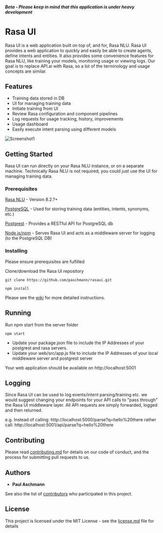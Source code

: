##### Beta - Please keep in mind that this application is under heavy development

# Rasa UI

Rasa UI is a web application built on top of, and for, Rasa NLU. Rasa UI provides a web application to quickly and easily be able to create agents, define intents and entities. It also provides some convenience features for Rasa NLU, like training your models, monitoring usage or viewing logs. Our goal is to replace API.ai with Rasa, so a lot of the terminology and usage concepts are similar.

## Features

- Training data stored in DB
- UI for managing training data
- Initiate training from UI
- Review Rasa configuration and component pipelines
- Log requests for usage tracking, history, improvements
- Usage dashboard
- Easily execute intent parsing using different models

![Screenshot1](https://github.com/paschmann/rasaui/blob/master/resources/rasa_ui_1.png)

## Getting Started

Rasa UI can run directly on your Rasa NLU instance, or on a separate machine. Technically Rasa NLU is not required, you could just use the UI for managing training data.


### Prerequisites

[Rasa NLU](https://github.com/golastmile/rasa_nlu) - Version 8.2.?+

[PostgreSQL](https://www.postgresql.org/) - Used for storing training data (entities, intents, synonyms, etc.)

[Postgrest](https://postgrest.com) - Provides a RESTful API for PostgreSQL db

[Node.js/npm](https://nodejs.org/en/) - Serves Rasa UI and acts as a middleware server for logging (to the PostgreSQL DB)


### Installing

Please ensure prerequisites are fulfilled

Clone/download the Rasa UI repository

```
git clone https://github.com/paschmann/rasaui.git

npm install
```

Please see the [wiki](https://github.com/paschmann/rasa-ui/wiki/Rasa-UI-Install-Guide) for more detailed instructions.

## Running

Run npm start from the server folder

```
npm start
```

- Update your package.json file to include the IP Addresses of your postgrest and rasa servers.
- Update your web/src/app.js file to include the IP Addresses of your local middleware server and postgrest server

Your web application should be available on http://localhost:5001

## Logging

Since Rasa UI can be used to log events/intent parsing/training etc. we would suggest changing your endpoints for your API calls to "pass through" the Rasa UI middleware layer. All API requests are simply forwarded, logged and then returned.

e.g. Instead of calling: http://localhost:5000/parse?q=hello%20there rather call: http://localhost:5001/api/parse?q=hello%20there

## Contributing

Please read [contributing.md](https://github.com/paschmann/rasaui/contributing.md) for details on our code of conduct, and the process for submitting pull requests to us.

## Authors

* **Paul Aschmann**

See also the list of [contributors](https://github.com/paschmann/rasaui/contributors) who participated in this project.

## License

This project is licensed under the MIT License - see the [license.md](license.md) file for details
